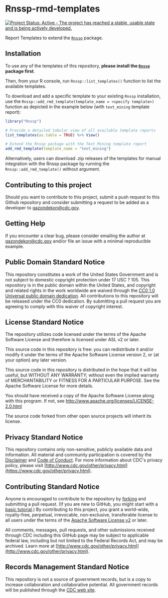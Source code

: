 # Rnssp-rmd-templates

<!-- badges: start -->
[![Project Status: Active - The project has reached a stable, usable
state and is being actively
developed.](https://www.repostatus.org/badges/latest/active.svg)](https://github.com/CDCgov/Rnssp-rmd-templates)
<!-- badges: end -->

Report Templates to extend the [`Rnssp`](https://github.com/CDCgov/Rnssp) package.

## Installation

To use any of the templates of this repository, **please install the  [`Rnssp`](https://github.com/CDCgov/Rnssp) package first**.

 Then, from your R console, run `Rnssp::list_templates()` function to list the available templates.
 
 To download and add a specific template to your existing `Rnssp` installation, use the `Rnssp::add_rmd_template(template_name = <specify template>)` function as depicted in the example below (with `text_mining` template report):
 
 ```r
 library("Rnssp")

 # Provide a detailed tabular view of all available template reports
 list_templates(as.table = TRUE) %>% View()

 # Extend the Rnssp package with the Text Mining template report
 add_rmd_template(template_name = "text_mining")
 ```

Alternatively, users can download .zip releases of the templates for manual integration with the Rnssp package by running the `Rnssp::add_rmd_template()` without argument.

## Contributing to this project
Should you want to contribute to this project, submit a push request to this Github repository and consider submitting a request to be added as a developer to gazondekon@cdc.gov.

## Getting Help
If you encounter a clear bug, please consider emailing the author at gazondekon@cdc.gov and/or file an issue with a minimal reproducible example.

## Public Domain Standard Notice
This repository constitutes a work of the United States Government and is not
subject to domestic copyright protection under 17 USC ? 105. This repository is in
the public domain within the United States, and copyright and related rights in
the work worldwide are waived through the [CC0 1.0 Universal public domain dedication](https://creativecommons.org/publicdomain/zero/1.0/).
All contributions to this repository will be released under the CC0 dedication. By
submitting a pull request you are agreeing to comply with this waiver of
copyright interest.

## License Standard Notice
The repository utilizes code licensed under the terms of the Apache Software
License and therefore is licensed under ASL v2 or later.

This source code in this repository is free: you can redistribute it and/or modify it under
the terms of the Apache Software License version 2, or (at your option) any
later version.

This source code in this repository is distributed in the hope that it will be useful, but WITHOUT ANY
WARRANTY; without even the implied warranty of MERCHANTABILITY or FITNESS FOR A
PARTICULAR PURPOSE. See the Apache Software License for more details.

You should have received a copy of the Apache Software License along with this
program. If not, see http://www.apache.org/licenses/LICENSE-2.0.html

The source code forked from other open source projects will inherit its license.

## Privacy Standard Notice
This repository contains only non-sensitive, publicly available data and
information. All material and community participation is covered by the
[Disclaimer](https://github.com/CDCgov/template/blob/master/DISCLAIMER.md)
and [Code of Conduct](https://github.com/CDCgov/template/blob/master/code-of-conduct.md).
For more information about CDC's privacy policy, please visit [http://www.cdc.gov/other/privacy.html](https://www.cdc.gov/other/privacy.html).

## Contributing Standard Notice
Anyone is encouraged to contribute to the repository by [forking](https://help.github.com/articles/fork-a-repo)
and submitting a pull request. (If you are new to GitHub, you might start with a
[basic tutorial](https://help.github.com/articles/set-up-git).) By contributing
to this project, you grant a world-wide, royalty-free, perpetual, irrevocable,
non-exclusive, transferable license to all users under the terms of the
[Apache Software License v2](http://www.apache.org/licenses/LICENSE-2.0.html) or
later.

All comments, messages, pull requests, and other submissions received through
CDC including this GitHub page may be subject to applicable federal law, including but not limited to the Federal Records Act, and may be archived. Learn more at [http://www.cdc.gov/other/privacy.html](http://www.cdc.gov/other/privacy.html).

## Records Management Standard Notice
This repository is not a source of government records, but is a copy to increase
collaboration and collaborative potential. All government records will be
published through the [CDC web site](http://www.cdc.gov).
